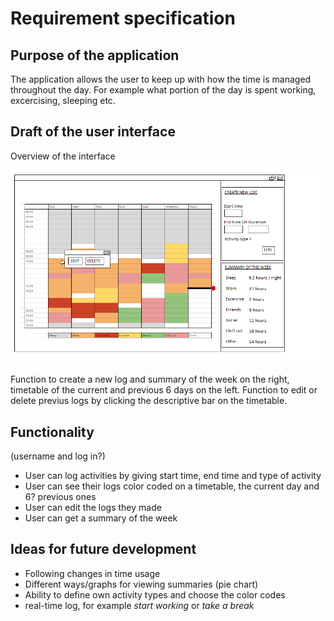 # Requirement specification

## Purpose of the application

The application allows the user to keep up with how the time is managed throughout the day. For example what portion of the day is spent working, excercising, sleeping etc.

## Draft of the user interface

Overview of the interface

<img src="https://github.com/riiraty/ot-harjoitustyo/blob/master/dokumentointi/kuvat/RS_1.png" width="750">

Function to create a new log and summary of the week on the right, timetable of the current and previous 6 days on the left. Function to edit or delete previus logs by clicking the descriptive bar on the timetable.

 
## Functionality

(username and log in?)
* User can log activities by giving start time, end time and type of activity
* User can see their logs color coded on a timetable, the current day and 6? previous ones
* User can edit the logs they made
* User can get a summary of the week

## Ideas for future development

* Following changes in time usage
* Different ways/graphs for viewing summaries (pie chart)
* Ability to define own activity types and choose the color codes
* real-time log, for example *start working* or *take a break*
